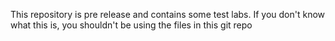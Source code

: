 This repository is pre release and contains some test labs. If you don't know what this is, you shouldn't be using the files in this git repo
